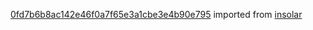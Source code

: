 [0fd7b6b8ac142e46f0a7f65e3a1cbe3e4b90e795](https://github.com/insolar/insolar/commit/0fd7b6b8ac142e46f0a7f65e3a1cbe3e4b90e795) imported from [insolar](https://github.com/insolar/insolar)

